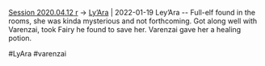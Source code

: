 [Session 2020.04.12 r](TheWik-main/sessions/notes_matteo_brianedit/Session%202020.04.12%20r.md) -> [Ly’Ara](../people/Ly’Ara.md) | 2022-01-19
Ley’Ara -- Full-elf found in the rooms, she was kinda mysterious and not forthcoming. Got along well with Varenzai, took Fairy he found to save her. Varenzai gave her a healing potion.

#LyAra #varenzai 